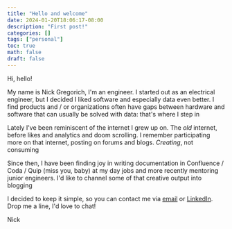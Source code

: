 ```yaml
---
title: "Hello and welcome"
date: 2024-01-20T18:06:17-08:00
description: "First post!"
categories: []
tags: ["personal"]
toc: true
math: false
draft: false
---
```

Hi, hello!

My name is Nick Gregorich, I'm an engineer. I started out as an electrical engineer, but I decided I liked software and especially data even better. I find products and / or organizations often have gaps between hardware and software that can usually be solved with data: that's where I step in

Lately I've been reminiscent of the internet I grew up on. The *old* internet, before likes and analytics and doom scrolling. I remember participating more on that internet, posting on forums and blogs. *Creating*, not consuming

Since then, I have been finding joy in writing documentation in Confluence / Coda / Quip (miss you, baby) at my day jobs and more recently mentoring junior engineers. I'd like to channel some of that creative output into blogging

I decided to keep it simple, so you can contact me via [email](mailto:blog@nickgregorich.com) or [LinkedIn](https://www.linkedin.com/in/nick-gregorich/). Drop me a line, I'd love to chat!

Nick